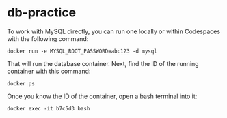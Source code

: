 # db-practice

To work with MySQL directly, you can run one locally or within Codespaces with the following command:

```
docker run -e MYSQL_ROOT_PASSWORD=abc123 -d mysql
```

That will run the database container. Next, find the ID of the running container with this command:
```
docker ps
```
Once you know the ID of the container, open a bash terminal into it:
```
docker exec -it b7c5d3 bash
```
